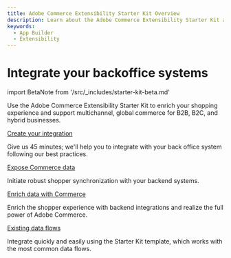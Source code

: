 ```yaml
---
title: Adobe Commerce Extensibility Starter Kit Overview
description: Learn about the Adobe Commerce Extensibility Starter Kit and how you can use it to jump start your App Builder developer journey.
keywords:
  - App Builder
  - Extensibility
---
```


# Integrate your backoffice systems

import BetaNote from '/src/_includes/starter-kit-beta.md'

<BetaNote />

Use the Adobe Commerce Extensibility Starter Kit to enrich your shopping experience and support multichannel, global commerce for B2B, B2C, and hybrid businesses.

<DiscoverBlock slots="link, text"/>

[Create your integration](./create-integration.md)

Give us 45 minutes; we'll help you to integrate with your back office system following our best practices.

<DiscoverBlock slots="link, text"/>

[Expose Commerce data](./send-data.md)

Initiate robust shopper synchronization with your backend systems.

<DiscoverBlock slots="link, text"/>

[Enrich data with Commerce](./receive-data.md)

Enrich the shopper experience with backend integrations and realize the full power of Adobe Commerce.

<!--
<DiscoverBlock slots="link, text"/>

[Collaborate & launch](./best-practices.md)

Learn how scaffolding will empower your teams from the first line of code to production.
-->

<DiscoverBlock slots="link, text"/>

[Existing data flows](./products.md)

Integrate quickly and easily using the Starter Kit template, which works with the most common data flows.

<!--
<DiscoverBlock slots="link, text"/>

[Need help?](./contact-us.md)

For more information on best practices, troubleshooting, or to request support.
-->

